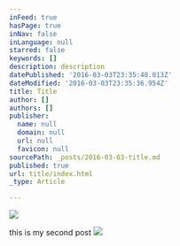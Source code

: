 ```yaml
---
inFeed: true
hasPage: true
inNav: false
inLanguage: null
starred: false
keywords: []
description: description
datePublished: '2016-03-03T23:35:48.013Z'
dateModified: '2016-03-03T23:35:36.954Z'
title: Title
author: []
authors: []
publisher:
  name: null
  domain: null
  url: null
  favicon: null
sourcePath: _posts/2016-03-03-title.md
published: true
url: title/index.html
_type: Article

---
```

![](https://the-grid-user-content.s3-us-west-2.amazonaws.com/ac373b7e-250e-4019-a367-9070c64548f0.jpg)

this is my second post
![](https://the-grid-user-content.s3-us-west-2.amazonaws.com/6fbf86f4-e075-409f-a0b4-28b7077d3170.jpg)